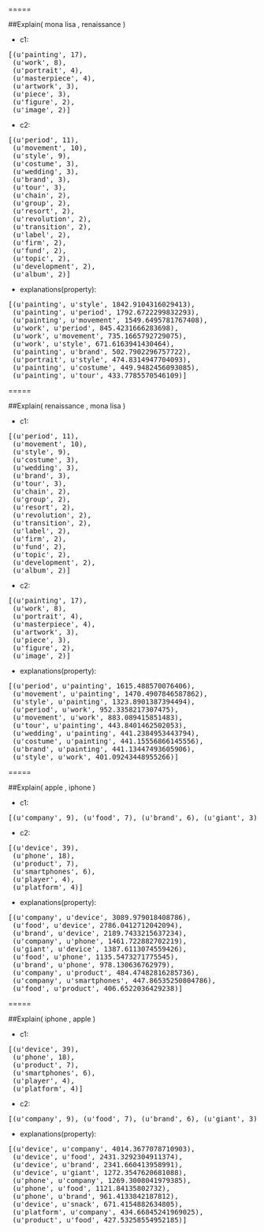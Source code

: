 

=====

##Explain( mona lisa , renaissance )

- c1:

<pre>
[(u'painting', 17),
 (u'work', 8),
 (u'portrait', 4),
 (u'masterpiece', 4),
 (u'artwork', 3),
 (u'piece', 3),
 (u'figure', 2),
 (u'image', 2)]
</pre>    

- c2:

<pre>
[(u'period', 11),
 (u'movement', 10),
 (u'style', 9),
 (u'costume', 3),
 (u'wedding', 3),
 (u'brand', 3),
 (u'tour', 3),
 (u'chain', 2),
 (u'group', 2),
 (u'resort', 2),
 (u'revolution', 2),
 (u'transition', 2),
 (u'label', 2),
 (u'firm', 2),
 (u'fund', 2),
 (u'topic', 2),
 (u'development', 2),
 (u'album', 2)]
</pre>    

- explanations(property):

<pre>
[(u'painting', u'style', 1842.9104316029413),
 (u'painting', u'period', 1792.6722299832293),
 (u'painting', u'movement', 1549.6495781767408),
 (u'work', u'period', 845.4231666283698),
 (u'work', u'movement', 735.1665792729075),
 (u'work', u'style', 671.6163941430464),
 (u'painting', u'brand', 502.7902296757722),
 (u'portrait', u'style', 474.8314947704093),
 (u'painting', u'costume', 449.9482456093085),
 (u'painting', u'tour', 433.7785570546109)]
</pre>    





=====

##Explain( renaissance , mona lisa )

- c1:

<pre>
[(u'period', 11),
 (u'movement', 10),
 (u'style', 9),
 (u'costume', 3),
 (u'wedding', 3),
 (u'brand', 3),
 (u'tour', 3),
 (u'chain', 2),
 (u'group', 2),
 (u'resort', 2),
 (u'revolution', 2),
 (u'transition', 2),
 (u'label', 2),
 (u'firm', 2),
 (u'fund', 2),
 (u'topic', 2),
 (u'development', 2),
 (u'album', 2)]
</pre>    

- c2:

<pre>
[(u'painting', 17),
 (u'work', 8),
 (u'portrait', 4),
 (u'masterpiece', 4),
 (u'artwork', 3),
 (u'piece', 3),
 (u'figure', 2),
 (u'image', 2)]
</pre>    

- explanations(property):

<pre>
[(u'period', u'painting', 1615.488570076406),
 (u'movement', u'painting', 1470.4907846587862),
 (u'style', u'painting', 1323.8901387394494),
 (u'period', u'work', 952.3358217307475),
 (u'movement', u'work', 883.089415851483),
 (u'tour', u'painting', 443.8401462502053),
 (u'wedding', u'painting', 441.2384953443794),
 (u'costume', u'painting', 441.15556866145556),
 (u'brand', u'painting', 441.13447493605906),
 (u'style', u'work', 401.09243448955266)]
</pre>    





=====

##Explain( apple , iphone )

- c1:

<pre>
[(u'company', 9), (u'food', 7), (u'brand', 6), (u'giant', 3), (u'snack', 2)]
</pre>    

- c2:

<pre>
[(u'device', 39),
 (u'phone', 18),
 (u'product', 7),
 (u'smartphones', 6),
 (u'player', 4),
 (u'platform', 4)]
</pre>    

- explanations(property):

<pre>
[(u'company', u'device', 3089.979018408786),
 (u'food', u'device', 2786.0412712042094),
 (u'brand', u'device', 2189.7433215637234),
 (u'company', u'phone', 1461.722882702219),
 (u'giant', u'device', 1387.6113074559426),
 (u'food', u'phone', 1135.5473271775545),
 (u'brand', u'phone', 978.130636762979),
 (u'company', u'product', 484.47482816285736),
 (u'company', u'smartphones', 447.86535250804786),
 (u'food', u'product', 406.6522036429238)]
</pre>    





=====

##Explain( iphone , apple )

- c1:

<pre>
[(u'device', 39),
 (u'phone', 18),
 (u'product', 7),
 (u'smartphones', 6),
 (u'player', 4),
 (u'platform', 4)]
</pre>    

- c2:

<pre>
[(u'company', 9), (u'food', 7), (u'brand', 6), (u'giant', 3), (u'snack', 2)]
</pre>    

- explanations(property):

<pre>
[(u'device', u'company', 4014.3677078710903),
 (u'device', u'food', 2431.3292304911374),
 (u'device', u'brand', 2341.660413958991),
 (u'device', u'giant', 1272.3547620681088),
 (u'phone', u'company', 1269.3008041979385),
 (u'phone', u'food', 1121.84135802732),
 (u'phone', u'brand', 961.4133842187812),
 (u'device', u'snack', 671.4154882634805),
 (u'platform', u'company', 434.66845241969025),
 (u'product', u'food', 427.53258554952185)]
</pre>    



